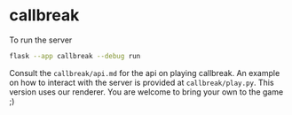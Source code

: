 # callbreak

To run the server

```bash
flask --app callbreak --debug run
```

Consult the `callbreak/api.md` for the api on playing callbreak.
An example on how to interact with the server is provided at `callbreak/play.py`.
This version uses our renderer. You are welcome to bring your own to the game ;)
